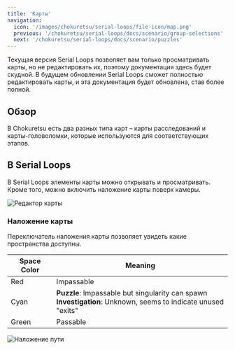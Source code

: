 ```yaml
---
title: 'Карты'
navigation:
  icon: '/images/chokuretsu/serial-loops/file-icon/map.png'
  previous: '/chokuretsu/serial-loops/docs/scenario/group-selections'
  next: '/chokuretsu/serial-loops/docs/scenario/puzzles'
---
```


Текущая версия Serial Loops позволяет вам только просматривать карты, но не редактировать их, поэтому документация здесь будет скудной.
В будущем обновлении Serial Loops сможет полностью редактировать карты, и эта документация будет обновлена, став более полной.

## Обзор

В Chokuretsu есть два разных типа карт – карты расследований и карты-головоломки,
которые используются для соответствующих этапов.

## В Serial Loops
В Serial Loops элементы карты можно открывать и просматривать. Кроме того, можно включить наложение карты 
поверх камеры.

![Редактор карты](/images/chokuretsu/serial-loops/map-editing.png)

### Наложение карты
Переключатель наложения карты позволяет увидеть какие пространства доступны.

| Space Color | Meaning |
|-------------|---------|
| Red | Impassable |
| Cyan | **Puzzle**: Impassable but singularity can spawn<br/>**Investigation**: Unknown, seems to indicate unused "exits" |
| Green | Passable |

![Наложение пути](/images/chokuretsu/serial-loops/map-pathing-overlay.png)